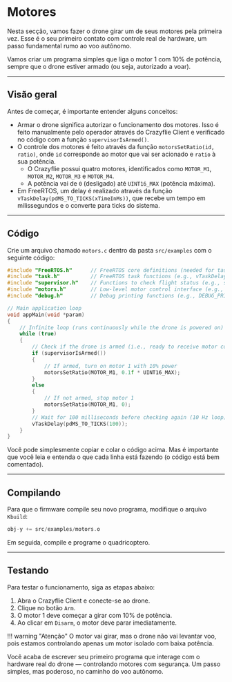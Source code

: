 # Motores

Nesta secção, vamos fazer o drone girar um de seus motores pela primeira vez. Esse é o seu primeiro contato com controle real de hardware, um passo fundamental rumo ao voo autônomo.

Vamos criar um programa simples que liga o motor 1 com 10% de potência, sempre que o drone estiver armado (ou seja, autorizado a voar).

---

## Visão geral

Antes de começar, é importante entender alguns conceitos:

- Armar o drone significa autorizar o funcionamento dos motores. Isso é feito manualmente pelo operador através do Crazyflie Client e verificado no código com a função `supervisorIsArmed()`.
- O controle dos motores é feito através da função `motorsSetRatio(id, ratio)`, onde `id` corresponde ao motor que vai ser acionado e `ratio` à sua potência.
    - O Crazyflie possui quatro motores, identificados como `MOTOR_M1`, `MOTOR_M2`, `MOTOR_M3` e `MOTOR_M4`.
    - A potência vai de `0` (desligado) até `UINT16_MAX` (potência máxima).
- Em FreeRTOS, um delay é realizado através da função `vTaskDelay(pdMS_TO_TICKS(xTimeInMs))`, que recebe um tempo em milissegundos e o converte para ticks do sistema.

---

## Código

Crie um arquivo chamado `motors.c` dentro da pasta `src/examples` com o seguinte código:

```c title="motors.c"
#include "FreeRTOS.h"      // FreeRTOS core definitions (needed for task handling and timing)
#include "task.h"          // FreeRTOS task functions (e.g., vTaskDelay)
#include "supervisor.h"    // Functions to check flight status (e.g., supervisorIsArmed)
#include "motors.h"        // Low-level motor control interface (e.g., motorsSetRatio)
#include "debug.h"         // Debug printing functions (e.g., DEBUG_PRINT)

// Main application loop
void appMain(void *param)
{
    // Infinite loop (runs continuously while the drone is powered on)
    while (true)
    {
        // Check if the drone is armed (i.e., ready to receive motor commands)
        if (supervisorIsArmed())
        {
            // If armed, turn on motor 1 with 10% power
            motorsSetRatio(MOTOR_M1, 0.1f * UINT16_MAX);
        }
        else
        {
            // If not armed, stop motor 1
            motorsSetRatio(MOTOR_M1, 0);
        }
        // Wait for 100 milliseconds before checking again (10 Hz loop)
        vTaskDelay(pdMS_TO_TICKS(100));
    }
}
```

Você pode simplesmente copiar e colar o código acima. Mas é importante que você leia e entenda o que cada linha está fazendo (o código está bem comentado).

---

## Compilando

Para que o firmware compile seu novo programa, modifique o arquivo `Kbuild`:

```c title="Kbuild"
obj-y += src/examples/motors.o
```

Em seguida, compile e programe o quadricoptero.

---

## Testando

Para testar o funcionamento, siga as etapas abaixo:

1. Abra o Crazyflie Client e conecte-se ao drone.
2. Clique no botão `Arm`.
3. O motor 1 deve começar a girar com 10% de potência.
4. Ao clicar em `Disarm`, o motor deve parar imediatamente.

!!! warning "Atenção"
    O motor vai girar, mas o drone não vai levantar voo, pois estamos controlando apenas um motor isolado com baixa potência.

Você acaba de escrever seu primeiro programa que interage com o hardware real do drone — controlando motores com segurança. Um passo simples, mas poderoso, no caminho do voo autônomo.